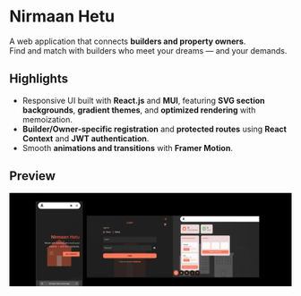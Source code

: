 # Nirmaan Hetu

A web application that connects **builders and property owners**.  
Find and match with builders who meet your dreams — and your demands.

## Highlights

- Responsive UI built with **React.js** and **MUI**, featuring **SVG section backgrounds**, **gradient themes**, and **optimized rendering** with memoization.  
- **Builder/Owner-specific registration** and **protected routes** using **React Context** and **JWT authentication**.  
- Smooth **animations and transitions** with **Framer Motion**. 
## Preview

![App Screenshot](/frontend/src/assets/preview.png)
